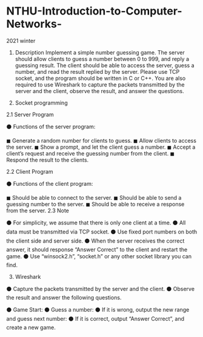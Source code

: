 # NTHU-Introduction-to-Computer-Networks-
2021 winter


1. Description
Implement a simple number guessing game. The server should allow clients
to guess a number between 0 to 999, and reply a guessing result. The client should be able to access the server, guess a number, and read the result replied by the server. Please use TCP socket, and the program should be written in C or C++. You are also required to use Wireshark to capture the packets transmitted by the server and the client, observe the result, and answer the questions.



2. Socket programming 


2.1 Server Program

⚫ Functions of the server program:

◼ Generate a random number for clients to guess.
◼ Allow clients to access the server.
◼ Show a prompt, and let the client guess a number.
◼ Accept a client’s request and receive the guessing number from the client.
◼ Respond the result to the clients.


2.2 Client Program

⚫ Functions of the client program:

◼ Should be able to connect to the server.
◼ Should be able to send a guessing number to the server.
◼ Should be able to receive a response from the server. 2.3 Note


⚫ For simplicity, we assume that there is only one client at a time.
⚫ All data must be transmitted via TCP socket.
⚫ Use fixed port numbers on both the client side and server side.
⚫ When the server receives the correct answer, it should response “Answer Correct” to the client and restart the game.
⚫ Use “winsock2.h”, “socket.h” or any other socket library you can find.



3. Wireshark

⚫ Capture the packets transmitted by the server and the client.
⚫ Observe the result and answer the following questions.



⚫ Game Start:
⚫ Guess a number:
⚫ If it is wrong, output the new range and guess next number:
⚫ If it is correct, output “Answer Correct”, and create a new game.
   
 
